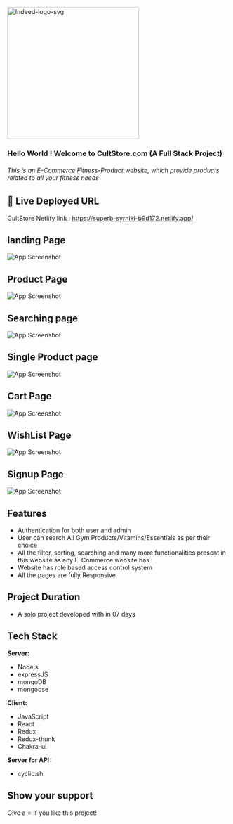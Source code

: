 <a href="https://superb-syrniki-b9d172.netlify.app/"><img  src="https://cdn-images.cure.fit/www-curefit-com/image/upload/c_fill,w_135,ar_3.87,q_auto:eco,dpr_2,f_auto,fl_progressive//image/test/brand-logo/cultsport-black-logo.svg" alt="Indeed-logo-svg" border="0" width='300px' /></a>

### Hello World ! Welcome to CultStore.com (A Full Stack Project)

###### This is an E-Commerce Fitness-Product website, which provide products related to all your fitness needs

## 🔗 Live Deployed URL

CultStore Netlify link : https://superb-syrniki-b9d172.netlify.app/

## landing Page

![App Screenshot](https://user-images.githubusercontent.com/107462720/212140024-dc4228df-9970-45ff-97f6-99428ee6a2e9.png)

## Product Page

![App Screenshot](https://user-images.githubusercontent.com/107462720/212140106-463ec177-6f4a-4ae1-a40a-973a02a045c3.png)

## Searching page

![App Screenshot](https://user-images.githubusercontent.com/107462720/212140543-d321a6e8-d437-4962-901d-f4f996ad5903.png)

## Single Product page

![App Screenshot](https://user-images.githubusercontent.com/107462720/212140359-51412ee5-28dc-440a-acf2-5d208e175498.png)

## Cart Page

![App Screenshot](https://user-images.githubusercontent.com/107462720/212140615-58ca5b8c-1f38-42f0-86ef-dd5cd124eb11.png)

## WishList Page

![App Screenshot](https://user-images.githubusercontent.com/107462720/212140727-44c1848a-97a2-4324-b131-98a777841fd1.png)

## Signup Page

![App Screenshot](https://user-images.githubusercontent.com/107462720/212141074-18c7c5d3-3508-4615-956b-b3f250d9f07a.png)

## Features

- Authentication for both user and admin
- User can search All Gym Products/Vitamins/Essentials as per their choice
- All the filter, sorting, searching and many more functionalities present in this website as any E-Commerce website has.
- Website has role based access control system
- All the pages are fully Responsive

## Project Duration

- A solo project developed with in 07 days

## Tech Stack

**Server:**

- Nodejs
- expressJS
- mongoDB
- mongoose

**Client:**

- JavaScript
- React
- Redux
- Redux-thunk
- Chakra-ui

**Server for API:**

- cyclic.sh

## Show your support

Give a ⭐️ if you like this project!
